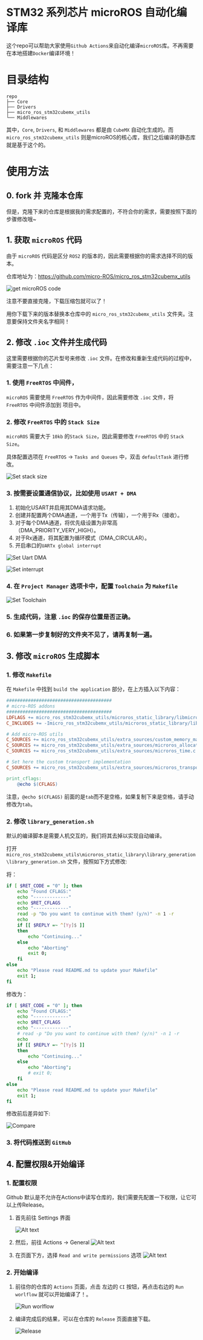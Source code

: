 # STM32 系列芯片 microROS 自动化编译库

这个repo可以帮助大家使用`Github Actions`来自动化编译`microROS`库。不再需要在本地搭建`Docker`编译环境！

# 目录结构

```
repo
├── Core
├── Drivers
├── micro_ros_stm32cubemx_utils
└── Middlewares
```

其中，`Core`, `Drivers`, 和 `Middlewares` 都是由 `CubeMX` 自动化生成的。而 `micro_ros_stm32cubemx_utils` 则是microROS的核心库，我们之后编译的静态库就是基于这个的。

# 使用方法

## 0. fork 并 克隆本仓库

但是，克隆下来的仓库是根据我的需求配置的，不符合你的需求，需要按照下面的步骤修改哦~

## 1. 获取 `microROS` 代码

由于 `microROS` 代码是区分 `ROS2` 的版本的，因此需要根据你的需求选择不同的版本。

仓库地址为：https://github.com/micro-ROS/micro_ros_stm32cubemx_utils

![get microROS code](./.imgs/屏幕截图%202024-01-21%20121414.png)

注意不要直接克隆，下载压缩包就可以了！

用你下载下来的版本替换本仓库中的 `micro_ros_stm32cubemx_utils` 文件夹。注意要保持文件夹名字相同！

## 2. 修改 `.ioc` 文件并生成代码

这里需要根据你的芯片型号来修改 `.ioc` 文件。在修改和重新生成代码的过程中，需要注意一下几点：

### 1. 使用 `FreeRTOS` 中间件，

`microROS` 需要使用 `FreeRTOS` 作为中间件，因此需要修改 `.ioc` 文件，将 `FreeRTOS` 中间件添加到 项目中。

### 2. 修改 `FreeRTOS` 中的 `Stack Size`

`microROS` 需要大于 `10kb` 的`Stack Size`，因此需要修改 `FreeRTOS` 中的 `Stack Size`。

具体配置选项在 `FreeRTOS` -> `Tasks and Queues` 中，双击 `defaultTask` 进行修改。

![Set stack size](./.imgs/Set_freertos_stack.jpg)

### 3. 按需要设置通信协议，比如使用 `USART + DMA`

1. 初始化USART并启用其DMA请求功能。
2. 创建并配置两个DMA通道，一个用于Tx（传输），一个用于Rx（接收）。
3. 对于每个DMA通道，将优先级设置为非常高（DMA_PRIORITY_VERY_HIGH）。
4. 对于Rx通道，将其配置为循环模式（DMA_CIRCULAR）。
5. 开启串口的`UARTx global interrupt`

![Set Uart DMA](./.imgs/Set_UART_DMA1.jpg)

![Set interrupt](./.imgs/Set_UART_DMA_2.jpg)

### 4. 在 `Project Manager` 选项卡中，配置 `Toolchain` 为 `Makefile`

![Set Toolchain](./.imgs/屏幕截图%202024-01-21%20123032.png)

### 5. 生成代码，注意 `.ioc` 的保存位置是否正确。

### 6. 如果第一步复制好的文件夹不见了，请再复制一遍。

## 3. 修改 `microROS` 生成脚本

### 1. 修改 `Makefile`

在 `Makefile` 中找到 `build the application` 部分，在上方插入以下内容：

```makefile
#######################################
# micro-ROS addons
#######################################
LDFLAGS += micro_ros_stm32cubemx_utils/microros_static_library/libmicroros/libmicroros.a
C_INCLUDES += -Imicro_ros_stm32cubemx_utils/microros_static_library/libmicroros/microros_include

# Add micro-ROS utils
C_SOURCES += micro_ros_stm32cubemx_utils/extra_sources/custom_memory_manager.c
C_SOURCES += micro_ros_stm32cubemx_utils/extra_sources/microros_allocators.c
C_SOURCES += micro_ros_stm32cubemx_utils/extra_sources/microros_time.c

# Set here the custom transport implementation
C_SOURCES += micro_ros_stm32cubemx_utils/extra_sources/microros_transports/dma_transport.c

print_cflags:
	@echo $(CFLAGS)
```

注意，`@echo $(CFLAGS)` 前面的是`tab`而不是空格，如果复制下来是空格，请手动修改为`tab`。

### 2. 修改 `library_generation.sh`

默认的编译脚本是需要人机交互的，我们将其去掉以实现自动编译。

打开 `micro_ros_stm32cubemx_utils\microros_static_library\library_generation\library_generation.sh` 文件，按照如下方式修改:

将：
```bash
if [ $RET_CODE = "0" ]; then
    echo "Found CFLAGS:"
    echo "-------------"
    echo $RET_CFLAGS
    echo "-------------"
    read -p "Do you want to continue with them? (y/n)" -n 1 -r
    echo
    if [[ $REPLY =~ ^[Yy]$ ]]
    then
        echo "Continuing..."
    else
        echo "Aborting"
        exit 0;
    fi
else
    echo "Please read README.md to update your Makefile"
    exit 1;
fi
```

修改为：

```bash
if [ $RET_CODE = "0" ]; then
    echo "Found CFLAGS:"
    echo "-------------"
    echo $RET_CFLAGS
    echo "-------------"
    # read -p "Do you want to continue with them? (y/n)" -n 1 -r
    echo
    if [[ $REPLY =~ ^[Yy]$ ]]
    then
        echo "Continuing..."
    else
        echo "Aborting";
        # exit 0;
    fi
else
    echo "Please read README.md to update your Makefile"
    exit 1;
fi
```

修改前后差异如下:

![Compare](./.imgs/屏幕截图%202024-01-21%20124700.png)

### 3. 将代码推送到 `GitHub`

## 4. 配置权限&开始编译

### 1. 配置权限

Github 默认是不允许在Actions中读写仓库的，我们需要先配置一下权限，让它可以上传Release。

1. 首先前往 Settings 界面

    ![Alt text](./.imgs/image1.png)

2. 然后，前往 Actions -> General
    ![Alt text](./.imgs/image2.png)

3. 在页面下方，选择 `Read and write permissions` 选项
    ![Alt text](./.imgs/image3.png)

### 2. 开始编译

1. 前往你的仓库的 `Actions` 页面，点击 左边的 `CI` 按钮，再点击右边的 `Run worlflow` 就可以开始编译了！。

    ![Run worlflow](./.imgs/image.png)

2. 编译完成后的结果，可以在仓库的 `Release` 页面直接下载。

    ![Release](./.imgs/屏幕截图%202024-01-21%20125412.png)

